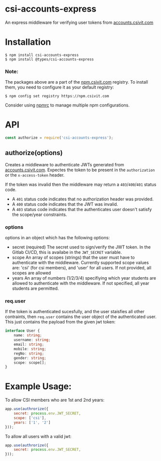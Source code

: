 # csi-accounts-express

An express middleware for verifying user tokens from [accounts.csivit.com](https://accounts.csivit.com)

# Installation
```
$ npm install csi-accounts-express
$ npm install @types/csi-accounts-express
```

### Note:
The packages above are a part of the [npm.csivit.com](https://npm.csivit.com) registry. To install them, you need to configure it as your default registry:
```
$ npm config set registry https://npm.csivit.com
```
Consider using [npmrc](https://www.npmjs.com/package/npmrc) to manage multiple npm configurations.

# API
```javascript
const authorize = require('csi-accounts-express');
```
## authorize(options)
Creates a middleware to authenticate JWTs generated from [accounts.csivit.com](https://accounts.csivit.com). Expectes the token to be present in the `authorization` or the `x-access-token` header.

If the token was invalid then the middleware may return a `403`/`400`/`401` status code.
* A `401` status code indicates that no authorization header was provided.
* A `400` status code indicates that the JWT was invalid.
* A `403` status code indicates that the authenticates user doesn't satisfy the scope/year constraints.

### options
options in an object which has the following options:
* secret (required)
  The secret used to sign/verify the JWT token. In the Gitlab CI/CD, this is availabe in the `JWT_SECRET` variable.
* scope
  An array of scopes (strings) that the user must have to authenticate with the middleware.
  Currently supported scope values are: 'csi' (for csi members), and 'user' for all users.
  If not provided, all scopes are allowed
* years
  An array of numbers (1/2/3/4) specifiying which year students are allowed to authenticate with the middleware. If not specified, all year students are permitted.

### req.user
If the token is authenticated sucesfully, and the user staisfies all other contraints, then `req.user` contains the user object of the authenticated user. This just contains the payload from the given jwt token:
```typescript
interface User {
    name: string;
    username: string;
    email: string;
    mobile: string;
    regNo: string;
    gender: string;
    scope: scope[];
}
```


# Example Usage:

To allow CSI members who are 1st and 2nd years:

```javascript
app.use(authrorize({
    secret: process.env.JWT_SECRET,
    scope: ['csi'],
    years: ['1', '2']
}));
```

To allow all users with a valid jwt:
```javascript
app.use(authrorize({
    secret: process.env.JWT_SECRET,
}));
```